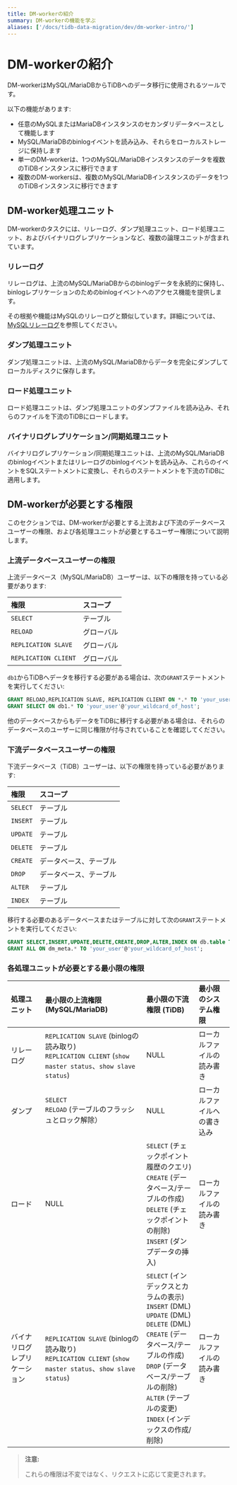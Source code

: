 ```yaml
---
title: DM-workerの紹介
summary: DM-workerの機能を学ぶ
aliases: ['/docs/tidb-data-migration/dev/dm-worker-intro/']
---
```


# DM-workerの紹介

DM-workerはMySQL/MariaDBからTiDBへのデータ移行に使用されるツールです。

以下の機能があります:

- 任意のMySQLまたはMariaDBインスタンスのセカンダリデータベースとして機能します
- MySQL/MariaDBのbinlogイベントを読み込み、それらをローカルストレージに保持します
- 単一のDM-workerは、1つのMySQL/MariaDBインスタンスのデータを複数のTiDBインスタンスに移行できます
- 複数のDM-workersは、複数のMySQL/MariaDBインスタンスのデータを1つのTiDBインスタンスに移行できます

## DM-worker処理ユニット

DM-workerのタスクには、リレーログ、ダンプ処理ユニット、ロード処理ユニット、およびバイナリログレプリケーションなど、複数の論理ユニットが含まれています。

### リレーログ

リレーログは、上流のMySQL/MariaDBからのbinlogデータを永続的に保持し、binlogレプリケーションのためのbinlogイベントへのアクセス機能を提供します。

その根拠や機能はMySQLのリレーログと類似しています。詳細については、[MySQLリレーログ](https://dev.mysql.com/doc/refman/8.0/en/replica-logs-relaylog.html)を参照してください。

### ダンプ処理ユニット

ダンプ処理ユニットは、上流のMySQL/MariaDBからデータを完全にダンプしてローカルディスクに保存します。

### ロード処理ユニット

ロード処理ユニットは、ダンプ処理ユニットのダンプファイルを読み込み、それらのファイルを下流のTiDBにロードします。

### バイナリログレプリケーション/同期処理ユニット

バイナリログレプリケーション/同期処理ユニットは、上流のMySQL/MariaDBのbinlogイベントまたはリレーログのbinlogイベントを読み込み、これらのイベントをSQLステートメントに変換し、それらのステートメントを下流のTiDBに適用します。

## DM-workerが必要とする権限

このセクションでは、DM-workerが必要とする上流および下流のデータベースユーザーの権限、および各処理ユニットが必要とするユーザー権限について説明します。

### 上流データベースユーザーの権限

上流データベース（MySQL/MariaDB）ユーザーは、以下の権限を持っている必要があります:

| 権限 | スコープ |
|:----|:----|
| `SELECT` | テーブル |
| `RELOAD` | グローバル |
| `REPLICATION SLAVE` | グローバル |
| `REPLICATION CLIENT` | グローバル |

`db1`からTiDBへデータを移行する必要がある場合は、次の`GRANT`ステートメントを実行してください:

```sql
GRANT RELOAD,REPLICATION SLAVE, REPLICATION CLIENT ON *.* TO 'your_user'@'your_wildcard_of_host'
GRANT SELECT ON db1.* TO 'your_user'@'your_wildcard_of_host';
```

他のデータベースからもデータをTiDBに移行する必要がある場合は、それらのデータベースのユーザーに同じ権限が付与されていることを確認してください。

### 下流データベースユーザーの権限

下流データベース（TiDB）ユーザーは、以下の権限を持っている必要があります:

| 権限 | スコープ |
|:----|:----|
| `SELECT` | テーブル |
| `INSERT` | テーブル |
| `UPDATE` | テーブル |
| `DELETE` | テーブル |
| `CREATE` | データベース、テーブル |
| `DROP` | データベース、テーブル |
| `ALTER` | テーブル |
| `INDEX` | テーブル |

移行する必要のあるデータベースまたはテーブルに対して次の`GRANT`ステートメントを実行してください:

```sql
GRANT SELECT,INSERT,UPDATE,DELETE,CREATE,DROP,ALTER,INDEX ON db.table TO 'your_user'@'your_wildcard_of_host';
GRANT ALL ON dm_meta.* TO 'your_user'@'your_wildcard_of_host';
```

### 各処理ユニットが必要とする最小限の権限

| 処理ユニット | 最小限の上流権限 (MySQL/MariaDB) | 最小限の下流権限 (TiDB) | 最小限のシステム権限 |
|:----|:--------------------|:------------|:----|
| リレーログ | `REPLICATION SLAVE` (binlogの読み取り)<br/>`REPLICATION CLIENT` (`show master status`、`show slave status`) | NULL | ローカルファイルの読み書き |
| ダンプ | `SELECT`<br/>`RELOAD` (テーブルのフラッシュとロック解除）| NULL | ローカルファイルへの書き込み |
| ロード | NULL | `SELECT` (チェックポイント履歴のクエリ)<br/>`CREATE` (データベース/テーブルの作成)<br/>`DELETE` (チェックポイントの削除)<br/>`INSERT` (ダンプデータの挿入) | ローカルファイルの読み書き |
| バイナリログレプリケーション | `REPLICATION SLAVE` (binlogの読み取り)<br/>`REPLICATION CLIENT` (`show master status`、`show slave status`) | `SELECT` (インデックスとカラムの表示)<br/>`INSERT` (DML)<br/>`UPDATE` (DML)<br/>`DELETE` (DML)<br/>`CREATE` (データベース/テーブルの作成)<br/>`DROP` (データベース/テーブルの削除)<br/>`ALTER` (テーブルの変更)<br/>`INDEX` (インデックスの作成/削除) | ローカルファイルの読み書き |

> **注意:**
>
> これらの権限は不変ではなく、リクエストに応じて変更されます。